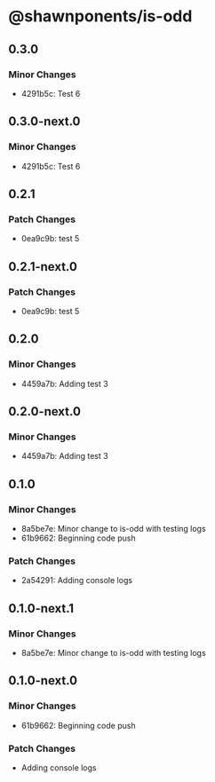 # @shawnponents/is-odd

## 0.3.0

### Minor Changes

- 4291b5c: Test 6

## 0.3.0-next.0

### Minor Changes

- 4291b5c: Test 6

## 0.2.1

### Patch Changes

- 0ea9c9b: test 5

## 0.2.1-next.0

### Patch Changes

- 0ea9c9b: test 5

## 0.2.0

### Minor Changes

- 4459a7b: Adding test 3

## 0.2.0-next.0

### Minor Changes

- 4459a7b: Adding test 3

## 0.1.0

### Minor Changes

- 8a5be7e: Minor change to is-odd with testing logs
- 61b9662: Beginning code push

### Patch Changes

- 2a54291: Adding console logs

## 0.1.0-next.1

### Minor Changes

- 8a5be7e: Minor change to is-odd with testing logs

## 0.1.0-next.0

### Minor Changes

- 61b9662: Beginning code push

### Patch Changes

- Adding console logs
